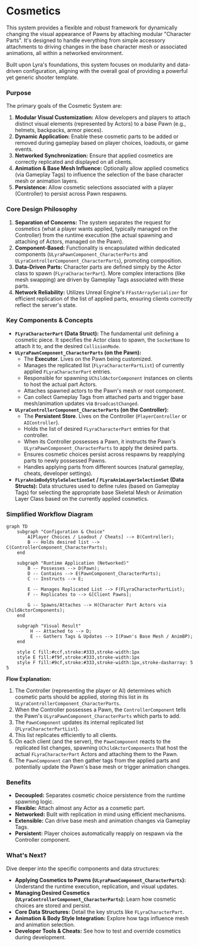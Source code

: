 # Cosmetics

This system provides a flexible and robust framework for dynamically changing the visual appearance of Pawns by attaching modular "Character Parts". It's designed to handle everything from simple accessory attachments to driving changes in the base character mesh or associated animations, all within a networked environment.

Built upon Lyra's foundations, this system focuses on modularity and data-driven configuration, aligning with the overall goal of providing a powerful yet generic shooter template.

### Purpose

The primary goals of the Cosmetic System are:

1. **Modular Visual Customization:** Allow developers and players to attach distinct visual elements (represented by Actors) to a base Pawn (e.g., helmets, backpacks, armor pieces).
2. **Dynamic Application:** Enable these cosmetic parts to be added or removed during gameplay based on player choices, loadouts, or game events.
3. **Networked Synchronization:** Ensure that applied cosmetics are correctly replicated and displayed on all clients.
4. **Animation & Base Mesh Influence:** Optionally allow applied cosmetics (via Gameplay Tags) to influence the selection of the base character mesh or animation layers.
5. **Persistence:** Allow cosmetic selections associated with a player (Controller) to persist across Pawn respawns.

### Core Design Philosophy

1. **Separation of Concerns:** The system separates the request for cosmetics (what a player wants applied, typically managed on the Controller) from the runtime execution (the actual spawning and attaching of Actors, managed on the Pawn).
2. **Component-Based:** Functionality is encapsulated within dedicated components (`ULyraPawnComponent_CharacterParts` and `ULyraControllerComponent_CharacterParts`), promoting composition.
3. **Data-Driven Parts:** Character parts are defined simply by the Actor class to spawn (`FLyraCharacterPart`). More complex interactions (like mesh swapping) are driven by Gameplay Tags associated with these parts.
4. **Network Reliability:** Utilizes Unreal Engine's `FFastArraySerializer` for efficient replication of the list of applied parts, ensuring clients correctly reflect the server's state.

### Key Components & Concepts

* **`FLyraCharacterPart` (Data Struct):** The fundamental unit defining a cosmetic piece. It specifies the Actor class to spawn, the `SocketName` to attach it to, and the desired `CollisionMode`.
* **`ULyraPawnComponent_CharacterParts` (on the Pawn):**
  * The **Executor**. Lives on the Pawn being customized.
  * Manages the replicated list (`FLyraCharacterPartList`) of currently applied `FLyraCharacterPart` entries.
  * Responsible for spawning `UChildActorComponent` instances on clients to host the actual part Actors.
  * Attaches spawned actors to the Pawn's mesh or root component.
  * Can collect Gameplay Tags from attached parts and trigger base mesh/animation updates via `BroadcastChanged`.
* **`ULyraControllerComponent_CharacterParts` (on the Controller):**
  * The **Persistent Store**. Lives on the Controller (`PlayerController` or `AIController`).
  * Holds the list of desired `FLyraCharacterPart` entries for that controller.
  * When its Controller possesses a Pawn, it instructs the Pawn's `ULyraPawnComponent_CharacterParts` to apply the desired parts.
  * Ensures cosmetic choices persist across respawns by reapplying parts to newly possessed Pawns.
  * Handles applying parts from different sources (natural gameplay, cheats, developer settings).
* **`FLyraAnimBodyStyleSelectionSet` / `FLyraAnimLayerSelectionSet` (Data Structs):** Data structures used to define rules (based on Gameplay Tags) for selecting the appropriate base Skeletal Mesh or Animation Layer Class based on the currently applied cosmetics.

### Simplified Workflow Diagram

```mermaid
graph TD
    subgraph "Configuration & Choice"
        A[Player Choices / Loadout / Cheats] --> B(Controller);
        B -- Holds desired list --> C(ControllerComponent_CharacterParts);
    end

    subgraph "Runtime Application (Networked)"
        B -- Possesses --> D(Pawn);
        D -- Contains --> E(PawnComponent_CharacterParts);
        C -- Instructs --> E;

        E -- Manages Replicated List --> F(FLyraCharacterPartList);
        F -- Replicates to --> G[Client Pawns];

        G -- Spawns/Attaches --> H(Character Part Actors via ChildActorComponents);
    end

    subgraph "Visual Result"
         H -- Attached to --> D;
         E -- Gathers Tags & Updates --> I(Pawn's Base Mesh / AnimBP);
    end

    style C fill:#ccf,stroke:#333,stroke-width:1px
    style E fill:#f9f,stroke:#333,stroke-width:1px
    style F fill:#9cf,stroke:#333,stroke-width:1px,stroke-dasharray: 5 5
```

**Flow Explanation:**

1. The Controller (representing the player or AI) determines which cosmetic parts should be applied, storing this list in its `ULyraControllerComponent_CharacterParts`.
2. When the Controller possesses a Pawn, the `ControllerComponent` tells the Pawn's `ULyraPawnComponent_CharacterParts` which parts to add.
3. The `PawnComponent` updates its internal replicated list (`FLyraCharacterPartList`).
4. This list replicates efficiently to all clients.
5. On each client (and the server), the `PawnComponent` reacts to the replicated list changes, spawning `UChildActorComponents` that host the actual `FLyraCharacterPart` Actors and attaching them to the Pawn.
6. The `PawnComponent` can then gather tags from the applied parts and potentially update the Pawn's base mesh or trigger animation changes.

### Benefits

* **Decoupled:** Separates cosmetic choice persistence from the runtime spawning logic.
* **Flexible:** Attach almost any Actor as a cosmetic part.
* **Networked:** Built with replication in mind using efficient mechanisms.
* **Extensible:** Can drive base mesh and animation changes via Gameplay Tags.
* **Persistent:** Player choices automatically reapply on respawn via the Controller component.

### What's Next?

Dive deeper into the specific components and data structures:

* **Applying Cosmetics to Pawns (`ULyraPawnComponent_CharacterParts`):** Understand the runtime execution, replication, and visual updates.
* **Managing Desired Cosmetics (`ULyraControllerComponent_CharacterParts`):** Learn how cosmetic choices are stored and persist.
* **Core Data Structures:** Detail the key structs like `FLyraCharacterPart`.
* **Animation & Body Style Integration:** Explore how tags influence mesh and animation selection.
* **Developer Tools & Cheats:** See how to test and override cosmetics during development.
